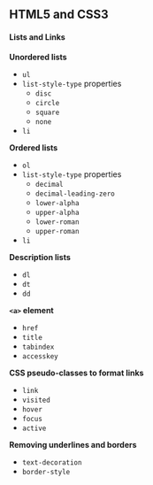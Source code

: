 ## HTML5 and CSS3

#### Lists and Links

**Unordered lists**

- `ul`
- `list-style-type` properties
	- `disc`
	- `circle`
	- `square`
	- `none`
- `li`


**Ordered lists**

- `ol`
- `list-style-type` properties
	- `decimal`
	- `decimal-leading-zero`
	- `lower-alpha`
	- `upper-alpha`
	- `lower-roman`
	- `upper-roman`
- `li`

**Description lists**

- `dl`
- `dt`
- `dd`

**`<a>` element**

- `href`
- `title`
- `tabindex`
- `accesskey`

**CSS pseudo-classes to format links**

- `link`
- `visited`
- `hover`
- `focus`
- `active`

**Removing underlines and borders**

- `text-decoration`
- `border-style`

